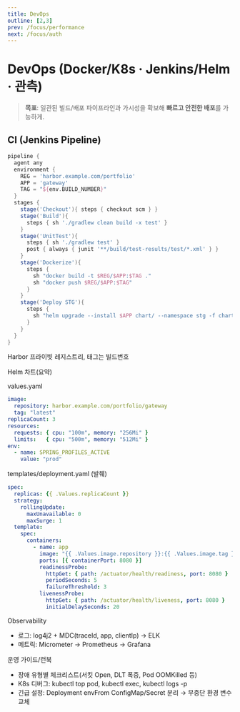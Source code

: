 ```yaml
---
title: DevOps
outline: [2,3]
prev: /focus/performance
next: /focus/auth
---
```


# DevOps (Docker/K8s · Jenkins/Helm · 관측)

> **목표**: 일관된 빌드/배포 파이프라인과 가시성을 확보해 **빠르고 안전한 배포**를 가능하게.

## CI (Jenkins Pipeline)

```groovy
pipeline {
  agent any
  environment {
    REG = 'harbor.example.com/portfolio'
    APP = 'gateway'
    TAG = "${env.BUILD_NUMBER}"
  }
  stages {
    stage('Checkout'){ steps { checkout scm } }
    stage('Build'){
      steps { sh './gradlew clean build -x test' }
    }
    stage('UnitTest'){
      steps { sh './gradlew test' }
      post { always { junit '**/build/test-results/test/*.xml' } }
    }
    stage('Dockerize'){
      steps {
        sh "docker build -t $REG/$APP:$TAG ."
        sh "docker push $REG/$APP:$TAG"
      }
    }
    stage('Deploy STG'){
      steps {
        sh "helm upgrade --install $APP chart/ --namespace stg -f chart/values-stg.yaml --set image.tag=$TAG"
      }
    }
  }
}
```
Harbor 프라이빗 레지스트리, 태그는 빌드번호


Helm 차트(요약)

values.yaml
```yaml
image:
  repository: harbor.example.com/portfolio/gateway
  tag: "latest"
replicaCount: 3
resources:
  requests: { cpu: "100m", memory: "256Mi" }
  limits:   { cpu: "500m", memory: "512Mi" }
env:
  - name: SPRING_PROFILES_ACTIVE
    value: "prod"

```



templates/deployment.yaml (발췌)
```yaml
spec:
  replicas: {{ .Values.replicaCount }}
  strategy:
    rollingUpdate:
      maxUnavailable: 0
      maxSurge: 1
  template:
    spec:
      containers:
        - name: app
          image: "{{ .Values.image.repository }}:{{ .Values.image.tag }}"
          ports: [{ containerPort: 8080 }]
          readinessProbe:
            httpGet: { path: /actuator/health/readiness, port: 8080 }
            periodSeconds: 5
            failureThreshold: 3
          livenessProbe:
            httpGet: { path: /actuator/health/liveness, port: 8080 }
            initialDelaySeconds: 20
```

Observability

- 로그: log4j2 + MDC(traceId, app, clientIp) → ELK
- 메트릭: Micrometer → Prometheus → Grafana


운영 가이드/런북

- 장애 유형별 체크리스트(서킷 Open, DLT 폭증, Pod OOMKilled 등)
- K8s 디버그: kubectl top pod, kubectl exec, kubectl logs -p
- 긴급 설정: Deployment envFrom ConfigMap/Secret 분리 → 무중단 환경 변수 교체